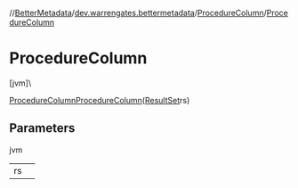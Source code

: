 //[BetterMetadata](../../../index.md)/[dev.warrengates.bettermetadata](../index.md)/[ProcedureColumn](index.md)/[ProcedureColumn](-procedure-column.md)

# ProcedureColumn

[jvm]\

[ProcedureColumn](index.md)[ProcedureColumn](-procedure-column.md)([ResultSet](https://docs.oracle.com/javase/8/docs/api/java/sql/ResultSet.html)rs)

## Parameters

jvm

| | |
|---|---|
| rs |  |
